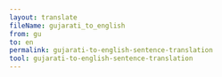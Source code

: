 ```yaml
---
layout: translate
fileName: gujarati_to_english
from: gu
to: en
permalink: gujarati-to-english-sentence-translation
tool: gujarati-to-english-sentence-translation
---
```


